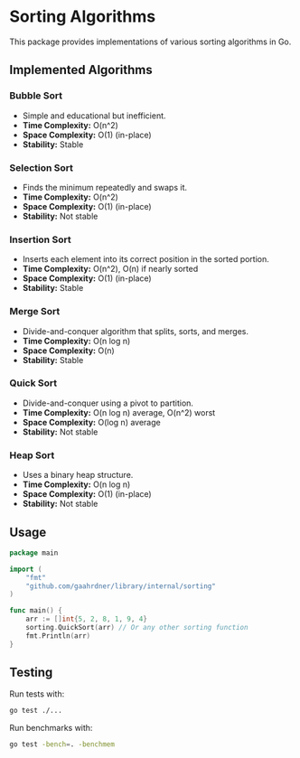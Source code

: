 # Sorting Algorithms

This package provides implementations of various sorting algorithms in Go.

## Implemented Algorithms

### Bubble Sort

* Simple and educational but inefficient.
* **Time Complexity:** O(n^2)
* **Space Complexity:** O(1) (in-place)
* **Stability:** Stable

### Selection Sort

* Finds the minimum repeatedly and swaps it.
* **Time Complexity:** O(n^2)
* **Space Complexity:** O(1) (in-place)
* **Stability:** Not stable

### Insertion Sort

* Inserts each element into its correct position in the sorted portion.
* **Time Complexity:** O(n^2), O(n) if nearly sorted
* **Space Complexity:** O(1) (in-place)
* **Stability:** Stable

### Merge Sort

* Divide-and-conquer algorithm that splits, sorts, and merges.
* **Time Complexity:** O(n log n)
* **Space Complexity:** O(n)
* **Stability:** Stable

### Quick Sort

* Divide-and-conquer using a pivot to partition.
* **Time Complexity:** O(n log n) average, O(n^2) worst
* **Space Complexity:** O(log n) average
* **Stability:** Not stable

### Heap Sort

* Uses a binary heap structure.
* **Time Complexity:** O(n log n)
* **Space Complexity:** O(1) (in-place)
* **Stability:** Not stable

## Usage

```go
package main

import (
    "fmt"
    "github.com/gaahrdner/library/internal/sorting"
)

func main() {
    arr := []int{5, 2, 8, 1, 9, 4}
    sorting.QuickSort(arr) // Or any other sorting function
    fmt.Println(arr)
}
```

## Testing

Run tests with:

```bash
go test ./...
```

Run benchmarks with:

```bash
go test -bench=. -benchmem
```
